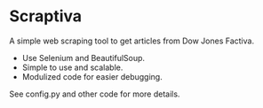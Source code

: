 # Scraptiva
A simple web scraping tool to get articles from Dow Jones Factiva. 

* Use Selenium and BeautifulSoup.
* Simple to use and scalable.
* Modulized code for easier debugging.

See config.py and other code for more details. 
